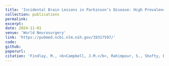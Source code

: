 ```yaml
---
title: 'Incidental Brain Lesions in Parkinson’s Disease: High Prevalence, Minimal Impact on DBS Outcomes'
collection: publications
permalink:
excerpt:
date: 2024-11-01
venue: 'World Neurosurgery'
link: 'https://pubmed.ncbi.nlm.nih.gov/39317597/'
code:
github:
paperurl:
citation: 'Findlay, M., <b>Campbell, J.M.</b>, Rahimpour, S., Shofty, B. <i>World Neurosurgery.</i> 2024.'
---
```

